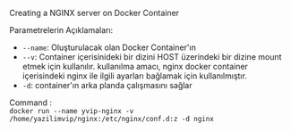 Creating a NGINX server on Docker Container

Parametrelerin Açıklamaları:
*  `--name`: Oluşturulacak olan Docker Container'ın
*  `--v`: Container içerisinideki bir dizini HOST üzerindeki bir dizine mount etmek için kullanılır. kullanılma amacı, nginx docker container içerisindeki nginx ile ilgili ayarları bağlamak için kullanılmıştır.
*  `-d`: container'ın arka planda çalışmasını sağlar

Command : \
`docker run --name yvip-nginx -v /home/yazilimvip/nginx:/etc/nginx/conf.d:z -d nginx `